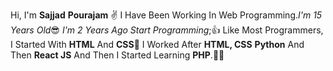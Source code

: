 Hi, I'm **Sajjad** **Pourajam** ✌️
I Have Been Working In Web Programming._I'm 15 Years Old_😎 
_I'm 2 Years Ago Start Programming_;👍 
Like Most Programmers, I Started With **HTML** And **CSS**🤟
I Worked After **HTML, CSS** **Python** And Then **React JS** And Then I Started Learning **PHP**.👨‍💻

<!---
* My Instagram:_.sajad_2006._  ;
--->
